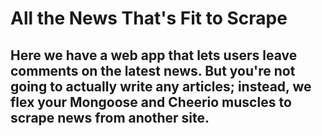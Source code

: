 # All the News That's Fit to Scrape

## Here we have a web app that lets users leave comments on the latest news. But you're not going to actually write any articles; instead, we flex your Mongoose and Cheerio muscles to scrape news from another site.
